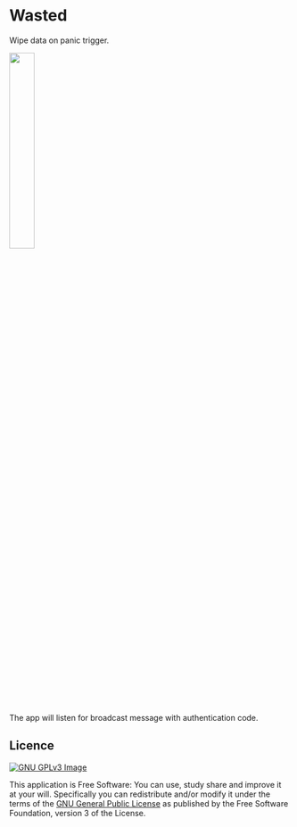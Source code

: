 # Wasted

Wipe data on panic trigger.

<img src="https://user-images.githubusercontent.com/53379023/142707625-1c8a90e2-3254-4660-9635-fcc55056508a.png" width="30%" height="30%">

The app will listen for broadcast message with authentication code.

## Licence
[![GNU GPLv3 Image](https://www.gnu.org/graphics/gplv3-127x51.png)](http://www.gnu.org/licenses/gpl-3.0.en.html)  

This application is Free Software: You can use, study share and improve it at your
will. Specifically you can redistribute and/or modify it under the terms of the
[GNU General Public License](https://www.gnu.org/licenses/gpl.html) as
published by the Free Software Foundation, version 3 of the License.
